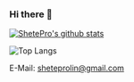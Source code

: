 ### Hi there 👋

<!--

Here are some ideas to get you started:

- 🔭 I’m currently working on ...
- 🌱 I’m currently learning ...
- 👯 I’m looking to collaborate on ...
- 🤔 I’m looking for help with ...
- 💬 Ask me about ...
- 📫 How to reach me: ...
- 😄 Pronouns: ...
- ⚡ Fun fact: ...
-->

[![ShetePro's github stats](https://github-readme-stats.vercel.app/api?username=1031531798&show_icons=true&theme=radical)](https://github-readme-stats.vercel.app/api?username=1031531798&show_icons=true&theme=radical) 

![Top Langs](https://github-readme-stats.vercel.app/api/top-langs/?username=1031531798&layout=compact&theme=radical)

<!-- [![ReadMe Card](https://github-readme-stats.vercel.app/api/pin/?username=AhogeK&repo=mimall-web&theme=radical)](https://github.com/AhogeK/mimall-web) -->

E-Mail: sheteprolin@gmail.com

<!-- ![My PSN Profile](https://card.psnprofiles.com/2/AhogeK.png) -->
